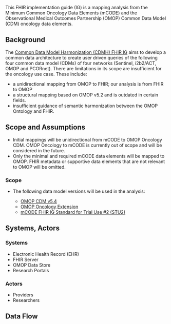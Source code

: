
This FHIR implementation guide (IG) is a mapping analysis from the Minimum Common Oncology Data Elements (mCODE) and the Observational Medical Outcomes Partnership (OMOP) Common Data Model (CDM) oncology data elements. 

## Background

The [Common Data Model Harmonization (CDMH) FHIR IG](https://build.fhir.org/ig/HL7/cdmh/) aims to develop a common data architecture to create user driven queries of the following four common data model (CDMs) of four networks (Sentinel, i2b2/ACT, OMOP and PCORnet). There are limitations in its scope are insufficient for the oncology use case. These include:

* a unidirectional mapping from OMOP to FHIR; our analysis is from FHIR to OMOP
* a structural mapping based on OMOP v5.2 and is outdated in certain fields.
* insufficient guidance of semantic harmonization between the OMOP Ontology and FHIR.

## Scope and Assumptions

* Initial mappings will be unidirectional from mCODE to OMOP Oncology CDM. OMOP Oncology to mCODE is currently out of scope and will be considered in the future.
* Only the minimal and required mCODE data elements will be mapped to OMOP. FHIR metadata or supportive data elements that are not relevant to OMOP will be omitted. 

### Scope

* The following data model versions will be used in the analysis:

  * [OMOP CDM v5.4](https://ohdsi.github.io/CommonDataModel/cdm54.html)
  * [OMOP Oncology Extension](https://github.com/OHDSI/OncologyWG/wiki/Cancer-Models-Representation)
  * [mCODE FHIR IG Standard for Trial Use #2 (STU2)](http://build.fhir.org/ig/HL7/fhir-mCODE-ig/branches/master/index.html)

## Systems, Actors

### Systems

* Electronic Health Record (EHR)
* FHIR Server
* OMOP Data Store
* Research Portals

### Actors

* Providers
* Researchers

## Data Flow

<object data="mCODE-to-OMOP.svg" type="image/svg+xml"></object>
<br/>
